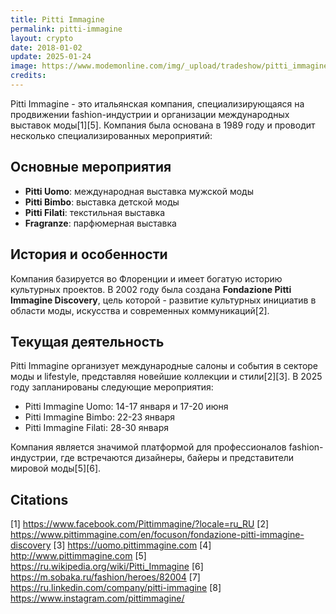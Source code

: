 ```yaml
---
title: Pitti Immagine
permalink: pitti-immagine
layout: crypto
date: 2018-01-02
update: 2025-01-24
image: https://www.modemonline.com/img/_upload/tradeshow/pitti_immagine/slideshow/pitti_immagine_20240614184504.jpg
credits:
---
```



Pitti Immagine - это итальянская компания, специализирующаяся на продвижении fashion-индустрии и организации международных выставок моды[1][5]. Компания была основана в 1989 году и проводит несколько специализированных мероприятий:

## Основные мероприятия
- **Pitti Uomo**: международная выставка мужской моды
- **Pitti Bimbo**: выставка детской моды
- **Pitti Filati**: текстильная выставка
- **Fragranze**: парфюмерная выставка

## История и особенности
Компания базируется во Флоренции и имеет богатую историю культурных проектов. В 2002 году была создана **Fondazione Pitti Immagine Discovery**, цель которой - развитие культурных инициатив в области моды, искусства и современных коммуникаций[2].

## Текущая деятельность
Pitti Immagine организует международные салоны и события в секторе моды и lifestyle, представляя новейшие коллекции и стили[2][3]. В 2025 году запланированы следующие мероприятия:
- Pitti Immagine Uomo: 14-17 января и 17-20 июня
- Pitti Immagine Bimbo: 22-23 января
- Pitti Immagine Filati: 28-30 января

Компания является значимой платформой для профессионалов fashion-индустрии, где встречаются дизайнеры, байеры и представители мировой моды[5][6].

## Citations

[1] https://www.facebook.com/Pittimmagine/?locale=ru_RU
[2] https://www.pittimmagine.com/en/focuson/fondazione-pitti-immagine-discovery
[3] https://uomo.pittimmagine.com
[4] http://www.pittimmagine.com
[5] https://ru.wikipedia.org/wiki/Pitti_Immagine
[6] https://m.sobaka.ru/fashion/heroes/82004
[7] https://ru.linkedin.com/company/pitti-immagine
[8] https://www.instagram.com/pittimmagine/
